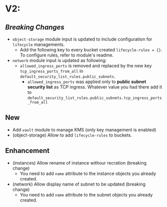# V2:
## _**Breaking Changes**_
* `object-storage` module input is updated to include configuration for `lifecycle` managements.
  * Add the following key to every bucket created `lifecycle-rules = {}`. To configure rules, refer to module's readme.
* `network` module input is updated as following:
  * `allowed_ingress_ports` is removed and replaced by the new key `tcp_ingress_ports_from_all` in `default_security_list_rules.public_subnets`.
    * `allowed_ingress_ports` was applied only to **public subnet security list** as TCP ingress. Whatever value you had there add it to `default_security_list_rules.public_subnets.tcp_ingress_ports_from_all`

## **New** 
* Add `vault` module to manage KMS (only key management is enabled)
* (object-storage) Allow to add `lifecycle-rules` to buckets.

## **Enhancement**
* (instances) Allow rename of instance withour recration (breaking change)
  * You need to add `name` attribute to the instance objects you already created.
* (network) Allow display name of subnet to be updated (breaking change)
  * You need to add `name` attribute to the subnet objects you already created.
